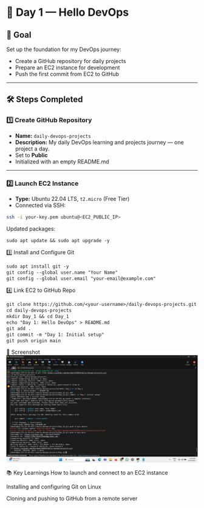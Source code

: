 # 📅 Day 1 — Hello DevOps

## 🎯 Goal
Set up the foundation for my DevOps journey:
- Create a GitHub repository for daily projects
- Prepare an EC2 instance for development
- Push the first commit from EC2 to GitHub

---

## 🛠 Steps Completed

### 1️⃣ Create GitHub Repository
- **Name:** `daily-devops-projects`
- **Description:** My daily DevOps learning and projects journey — one project a day.
- Set to **Public**
- Initialized with an empty README.md

---

### 2️⃣ Launch EC2 Instance
- **Type:** Ubuntu 22.04 LTS, `t2.micro` (Free Tier)
- Connected via SSH:
```bash
ssh -i your-key.pem ubuntu@<EC2_PUBLIC_IP>
```

Updated packages:
```
sudo apt update && sudo apt upgrade -y
```

3️⃣ Install and Configure Git
```
sudo apt install git -y
git config --global user.name "Your Name"
git config --global user.email "your-email@example.com"
```

4️⃣ Link EC2 to GitHub Repo
```
git clone https://github.com/<your-username>/daily-devops-projects.git
cd daily-devops-projects
mkdir Day_1 && cd Day_1
echo "Day 1: Hello DevOps" > README.md
git add .
git commit -m "Day 1: Initial setup"
git push origin main
```

📸 Screenshot
![Successful Push](screenshot/successful-push.png)

📚 Key Learnings
How to launch and connect to an EC2 instance

Installing and configuring Git on Linux

Cloning and pushing to GitHub from a remote server

